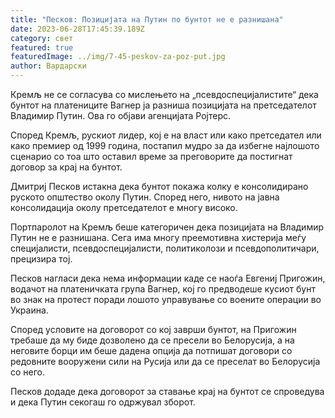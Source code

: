 ```yaml
---
title: "Песков: Позицијата на Путин по бунтот не е разнишана"
date: 2023-06-28T17:45:39.189Z
category: свет
featured: true
featuredImage: ../img/7-45-peskov-za-poz-put.jpg
author: Вардарски
---
```

Кремљ не се согласува со мислењето на „псевдоспецијалистите“ дека бунтот на платениците Вагнер ја разниша позицијата на претседателот Владимир Путин. Ова го објави агенцијата Ројтерс.

Според Кремљ, рускиот лидер, кој е на власт или како претседател или како премиер од 1999 година, постапил мудро за да избегне најлошото сценарио со тоа што оставил време за преговорите да постигнат договор за крај на бунтот.

Дмитриј Песков истакна дека бунтот покажа колку е консолидирано руското општество околу Путин. Според него, нивото на јавна консолидација околу претседателот е многу високо.

Портпаролот на Кремљ беше категоричен дека позицијата на Владимир Путин не е разнишана. Сега има многу преемотивна хистерија меѓу специјалисти, псевдоспецијалисти, политиколози и псевдополитичари, прецизира тој.

Песков нагласи дека нема информации каде се наоѓа Евгениј Пригожин, водачот на платеничката група Вагнер, кој го предводеше кусиот бунт во знак на протест поради лошото управување со воените операции во Украина.

Според условите на договорот со кој заврши бунтот, на Пригожин требаше да му биде дозволено да се пресели во Белорусија, а на неговите борци им беше дадена опција да потпишат договори со редовните вооружени сили на Русија или да се преселат во Белорусија со него.

Песков додаде дека договорот за ставање крај на бунтот се спроведува и дека Путин секогаш го одржувал зборот.
